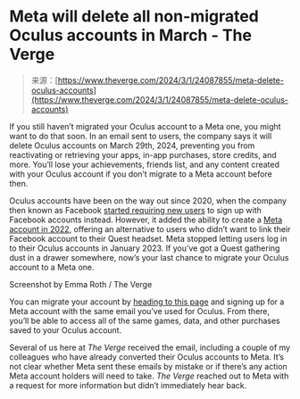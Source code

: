 <!--yml
category: 未分类
date: 2024-05-27 14:29:04
-->

# Meta will delete all non-migrated Oculus accounts in March - The Verge

> 来源：[https://www.theverge.com/2024/3/1/24087855/meta-delete-oculus-accounts](https://www.theverge.com/2024/3/1/24087855/meta-delete-oculus-accounts)

If you still haven’t migrated your Oculus account to a Meta one, you might want to do that soon. In an email sent to users, the company says it will delete Oculus accounts on March 29th, 2024, preventing you from reactivating or retrieving your apps, in-app purchases, store credits, and more. You’ll lose your achievements, friends list, and any content created with your Oculus account if you don’t migrate to a Meta account before then.

Oculus accounts have been on the way out since 2020, when the company then known as Facebook [started requiring new users](/2020/8/18/21372435/oculus-facebook-login-change-separate-account-support-end-quest-october) to sign up with Facebook accounts instead. However, it added the ability to create a [Meta account in 2022](/2022/8/23/23318359/meta-quest-vr-account-login-facebook-oculus), offering an alternative to users who didn’t want to link their Facebook account to their Quest headset. Meta stopped letting users log in to their Oculus accounts in January 2023\. If you’ve got a Quest gathering dust in a drawer somewhere, now’s your last chance to migrate your Oculus account to a Meta one.

Screenshot by Emma Roth / The Verge

You can migrate your account by [heading to this page](https://auth.meta.com/?is_email_click=true&utm_source=oculus&utm_medium=email&utm_parent=vr_channels) and signing up for a Meta account with the same email you’ve used for Oculus. From there, you’ll be able to access all of the same games, data, and other purchases saved to your Oculus account.

Several of us here at *The Verge* received the email, including a couple of my colleagues who have already converted their Oculus accounts to Meta. It’s not clear whether Meta sent these emails by mistake or if there’s any action Meta account holders will need to take. *The Verge* reached out to Meta with a request for more information but didn’t immediately hear back.